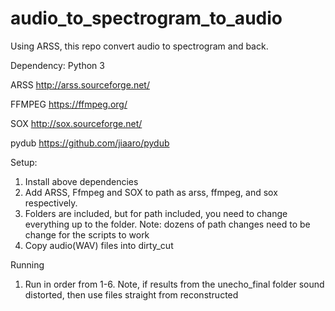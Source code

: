 # audio_to_spectrogram_to_audio
Using ARSS, this repo convert audio to spectrogram and back.

Dependency:
Python 3

ARSS
http://arss.sourceforge.net/

FFMPEG
https://ffmpeg.org/

SOX
http://sox.sourceforge.net/

pydub
https://github.com/jiaaro/pydub

Setup:
1. Install above dependencies
2. Add ARSS, Ffmpeg and SOX to path as arss, ffmpeg, and sox respectively.
3. Folders are included, but for path included, you need to change everything up to the folder. Note: dozens of path changes need to be change for the scripts to work
4. Copy audio(WAV) files into dirty_cut

Running
1. Run in order from 1-6. Note, if results from the unecho_final folder sound distorted, then use files straight from reconstructed 

